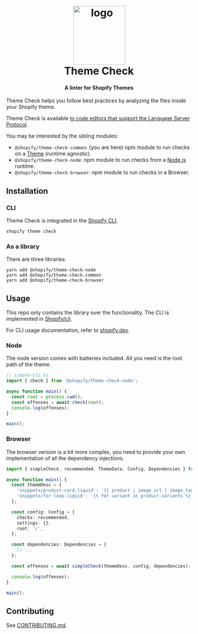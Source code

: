 <h1 align="center" style="position: relative;" >
  <br>
    <img src="https://github.com/Shopify/theme-check-vscode/blob/main/images/shopify_glyph.png?raw=true" alt="logo" width="141" height="160">
  <br>
  Theme Check
</h1>

<h4 align="center">A linter for Shopify Themes</h4>

Theme Check helps you follow best practices by analyzing the files inside your Shopify theme.

Theme Check is available [to code editors that support the Language Server Protocol](https://github.com/Shopify/theme-check/wiki).

You may be interested by the sibling modules:

- `@shopify/theme-check-common`: (you are here) npm module to run checks on a [Theme](https://github.com/Shopify/theme-check-js/blob/121715a68cc107023fceb7983f590c468095cda9/packages/common/src/types.ts#L6-L8) (runtime agnostic).
- `@shopify/theme-check-node`: npm module to run checks from a [Node.js ](https://nodejs.org) runtime.
- `@shopify/theme-check-browser`: npm module to run checks in a Browser.

## Installation

### CLI

Theme Check is integrated in the [Shopify CLI](https://github.com/Shopify/cli).

```bash
shopify theme check
```

### As a library

There are three libraries:

```
yarn add @shopify/theme-check-node
yarn add @shopify/theme-check-common
yarn add @shopify/theme-check-browser
```

## Usage

This repo only contains the library over the functionality. The CLI is implemented in [Shopify/cli](https://github.com/shopify/cli).

For CLI usage documentation, refer to [shopify.dev](https://shopify.dev/docs/storefronts/themes/tools/theme-check).

### Node

The node version comes with batteries included. All you need is the root path of the theme.

```ts
// simple-cli.ts
import { check } from '@shopify/theme-check-node';

async function main() {
  const root = process.cwd();
  const offenses = await check(root);
  console.log(offenses);
}

main();
```

### Browser

The browser version is a bit more complex, you need to provide your own implementation of all the dependency injections.

```ts
import { simpleCheck, recommended, ThemeData, Config, Dependencies } from '@shopify/theme-check-browser';

async function main() {
  const themeDesc = {
    'snippets/product-card.liquid': '{{ product | image_url | image_tag }}',
    'snippets/for-loop.liquid': '{% for variant in product.variants %}...{% endfor %}',
  };

  const config: Config = {
    checks: recommended,
    settings: {},
    root: '/',
  };

  const dependencies: Dependencies = {
    // ...
  };

  const offenses = await simpleCheck(themeDesc, config, dependencies);

  console.log(offenses);
}

main();
```

## Contributing

See [CONTRIBUTING.md](../../docs/contributing.md).
